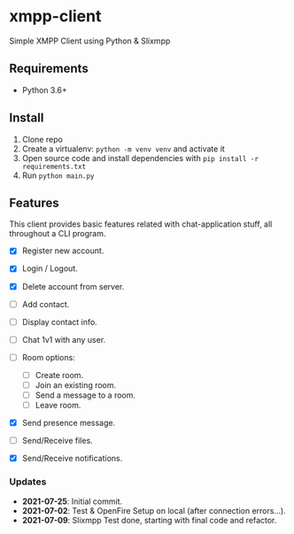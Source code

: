 # xmpp-client
Simple XMPP Client using Python & Slixmpp

## Requirements

* Python 3.6+


## Install

1. Clone repo
2. Create a virtualenv: `python -m venv venv` and activate it
3. Open source code and install dependencies with `pip install -r requirements.txt`
4. Run `python main.py`


## Features

This client provides basic features related with chat-application stuff, all throughout a CLI program.

- [x] Register new account.
- [x] Login / Logout.
- [x] Delete account from server.
- [ ] Add contact.
- [ ] Display contact info.
- [ ] Chat 1v1 with any user.
- [ ] Room options:
    - [ ] Create room.
    - [ ] Join an existing room.
    - [ ] Send a message to a room.
    - [ ] Leave room.
- [x] Send presence message.
- [ ] Send/Receive files.
- [x] Send/Receive notifications.


### Updates

- **2021-07-25**: Initial commit.
- **2021-07-02**: Test & OpenFire Setup on local (after connection errors...).
- **2021-07-09**: Slixmpp Test done, starting with final code and refactor.




